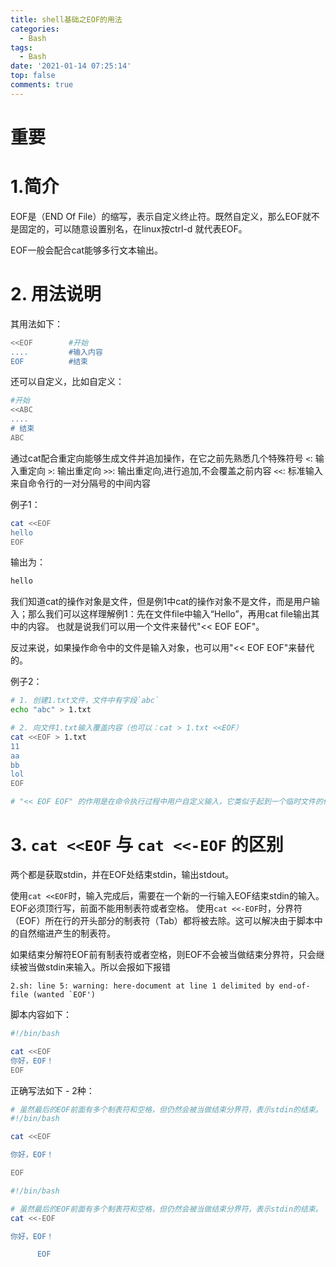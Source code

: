 ```yaml
---
title: shell基础之EOF的用法
categories:
  - Bash
tags:
  - Bash
date: '2021-01-14 07:25:14'
top: false
comments: true
---
```

# 重要

# 1.简介

EOF是（END Of File）的缩写，表示自定义终止符。既然自定义，那么EOF就不是固定的，可以随意设置别名，在linux按ctrl-d 就代表EOF。

EOF一般会配合cat能够多行文本输出。

# 2. 用法说明
其用法如下：
```bash
<<EOF        #开始
....         #输入内容
EOF          #结束
```

还可以自定义，比如自定义：
```bash
#开始
<<ABC        
....
# 结束
ABC
```

通过cat配合重定向能够生成文件并追加操作，在它之前先熟悉几个特殊符号
`<`:  输入重定向
`>`:  输出重定向
`>>`: 输出重定向,进行追加,不会覆盖之前内容
`<<`: 标准输入来自命令行的一对分隔号的中间内容

例子1：
```bash
cat <<EOF
hello
EOF
```
输出为：
```bash
hello
```

我们知道cat的操作对象是文件，但是例1中cat的操作对象不是文件，而是用户输入；那么我们可以这样理解例1：先在文件file中输入“Hello”，再用cat file输出其中的内容。
也就是说我们可以用一个文件来替代"<< EOF EOF"。

反过来说，如果操作命令中的文件是输入对象，也可以用"<< EOF EOF"来替代的。

例子2：
```bash
# 1. 创建1.txt文件，文件中有字段`abc`
echo "abc" > 1.txt

# 2. 向文件1.txt输入覆盖内容（也可以：cat > 1.txt <<EOF）
cat <<EOF > 1.txt 
11
aa
bb
lol
EOF

# "<< EOF EOF" 的作用是在命令执行过程中用户自定义输入，它类似于起到一个临时文件的作用，只是比使用文件更方便灵活。
```

# 3. `cat <<EOF` 与 `cat <<-EOF` 的区别
两个都是获取stdin，并在EOF处结束stdin，输出stdout。

使用`cat <<EOF`时，输入完成后，需要在一个新的一行输入EOF结束stdin的输入。EOF必须顶行写，前面不能用制表符或者空格。
使用`cat <<-EOF`时，分界符（EOF）所在行的开头部分的制表符（Tab）都将被去除。这可以解决由于脚本中的自然缩进产生的制表符。

如果结束分解符EOF前有制表符或者空格，则EOF不会被当做结束分界符，只会继续被当做stdin来输入。所以会报如下报错
```log
2.sh: line 5: warning: here-document at line 1 delimited by end-of-file (wanted `EOF')
```
脚本内容如下：
```bash
#!/bin/bash

cat <<EOF
你好，EOF！
EOF
```
正确写法如下 - 2种：
```bash
# 虽然最后的EOF前面有多个制表符和空格，但仍然会被当做结束分界符，表示stdin的结束。
#!/bin/bash

cat <<EOF

你好，EOF！

EOF
```

```bash
#!/bin/bash

# 虽然最后的EOF前面有多个制表符和空格，但仍然会被当做结束分界符，表示stdin的结束。
cat <<-EOF

你好，EOF！

      EOF
```

